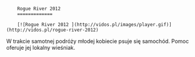 
        Rogue River 2012 
        =============
        
        [![Rogue River 2012 ](http://vidos.pl/images/player.gif)](http://vidos.pl/rogue-river-2012)
        
        
 W trakcie samotnej podróży młodej kobiecie psuje się samochód. Pomoc oferuje jej lokalny wieśniak.
    